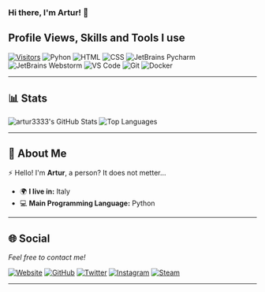 ### Hi there, I'm Artur! 👋
## Profile Views, Skills and Tools I use
[![Visitors](https://api.visitorbadge.io/api/visitors?path=artur3333&label=Profile%20Views&countColor=%23151515)](https://visitorbadge.io/status?path=artur3333)
![Pyhon](https://img.shields.io/badge/Python-Python?style=for-the-badge&logo=python&logoColor=white&color=blue)
![HTML](https://img.shields.io/badge/HTML5-E34F26?style=for-the-badge&logo=html5&logoColor=white)
![CSS](https://img.shields.io/badge/CSS3-1572B6?style=for-the-badge&logo=css3&logoColor=white)
![JetBrains Pycharm](https://img.shields.io/badge/PyCharm-jetbrainspy?style=for-the-badge&logo=PyCharm&logoColor=white&color=38db83)
![JetBrains Webstorm](https://img.shields.io/badge/WebStorm-jetbrainsweb?style=for-the-badge&logo=WebStorm&logoColor=white&color=0878fa)
![VS Code](https://img.shields.io/badge/VS%20Code-0078d4?style=for-the-badge&logo=vscode&logoColor=white)
![Git](https://img.shields.io/badge/Git-F05032?style=for-the-badge&logo=git&logoColor=white)
![Docker](https://img.shields.io/badge/Docker-docker?style=for-the-badge&logo=docker&logoColor=white&color=19a2dc)

---
## 📊 Stats
![artur3333's GitHub Stats](https://github-readme-stats.vercel.app/api?username=artur3333&show_icons=true&theme=dark&hide=stars,issues)
![Top Languages](https://github-readme-stats.vercel.app/api/top-langs/?username=artur3333&layout=compact&theme=dark)

---

## 💬 About Me

⚡ Hello! I'm **Artur**, a person? It does not metter...

- 🌍 **I live in:** Italy
- 💻 **Main Programming Language:** Python

---

## 🌐 Social

*Feel free to contact me!*

[![Website](https://img.shields.io/badge/Website-Web?style=for-the-badge&logo=brave&logoColor=white&color=ff4100)](https://artur33.xyz)
[![GitHub](https://img.shields.io/badge/GitHub-181717?style=for-the-badge&logo=github&logoColor=white)](https://github.com/artur3333)
[![Twitter](https://img.shields.io/badge/Twitter-Twitter?style=for-the-badge&logo=x&logoColor=white&color=000000)](https://x.com/Artur33834281)
[![Instagram](https://img.shields.io/badge/Instagram-E4405F?style=for-the-badge&logo=instagram&logoColor=white)](https://www.instagram.com/artur_ciob_33)
[![Steam](https://img.shields.io/badge/Steam-Steam?style=for-the-badge&logo=Steam&logoColor=white&color=106192)](https://steamcommunity.com/id/artur333333)

---
<!--
**artur3333/artur3333** is a ✨ _special_ ✨ repository because its `README.md` (this file) appears on your GitHub profile.

Here are some ideas to get you started:

- 🔭 I’m currently working on ...
- 🌱 I’m currently learning ...
- 👯 I’m looking to collaborate on ...
- 🤔 I’m looking for help with ...
- 💬 Ask me about ...
- 📫 How to reach me: ...
- 😄 Pronouns: ...
- ⚡ Fun fact: ...
-->

